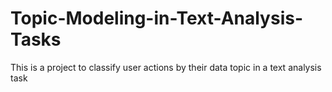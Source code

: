 # Topic-Modeling-in-Text-Analysis-Tasks
This is a project to classify user actions by their data topic in a text analysis task
